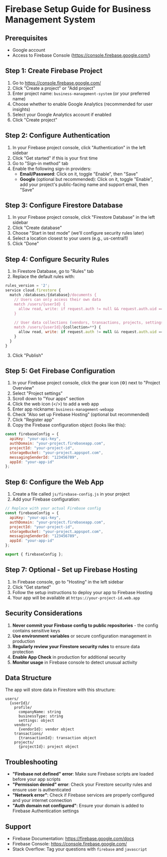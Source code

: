 # Firebase Setup Guide for Business Management System

## Prerequisites
- Google account
- Access to Firebase Console (https://console.firebase.google.com/)

## Step 1: Create Firebase Project

1. Go to https://console.firebase.google.com/
2. Click "Create a project" or "Add project"
3. Enter project name: `business-management-system` (or your preferred name)
4. Choose whether to enable Google Analytics (recommended for user insights)
5. Select your Google Analytics account if enabled
6. Click "Create project"

## Step 2: Configure Authentication

1. In your Firebase project console, click "Authentication" in the left sidebar
2. Click "Get started" if this is your first time
3. Go to "Sign-in method" tab
4. Enable the following sign-in providers:
   - **Email/Password**: Click on it, toggle "Enable", then "Save"
   - **Google** (optional but recommended): Click on it, toggle "Enable", add your project's public-facing name and support email, then "Save"

## Step 3: Configure Firestore Database

1. In your Firebase project console, click "Firestore Database" in the left sidebar
2. Click "Create database"
3. Choose "Start in test mode" (we'll configure security rules later)
4. Select a location closest to your users (e.g., us-central1)
5. Click "Done"

## Step 4: Configure Security Rules

1. In Firestore Database, go to "Rules" tab
2. Replace the default rules with:

```javascript
rules_version = '2';
service cloud.firestore {
  match /databases/{database}/documents {
    // Users can only access their own data
    match /users/{userId} {
      allow read, write: if request.auth != null && request.auth.uid == userId;
    }
    
    // User data collections (vendors, transactions, projects, settings)
    match /users/{userId}/{collection=**} {
      allow read, write: if request.auth != null && request.auth.uid == userId;
    }
  }
}
```

3. Click "Publish"

## Step 5: Get Firebase Configuration

1. In your Firebase project console, click the gear icon (⚙️) next to "Project Overview"
2. Select "Project settings"
3. Scroll down to "Your apps" section
4. Click the web icon (</>) to add a web app
5. Enter app nickname: `business-management-webapp`
6. Check "Also set up Firebase Hosting" (optional but recommended)
7. Click "Register app"
8. Copy the Firebase configuration object (looks like this):

```javascript
const firebaseConfig = {
  apiKey: "your-api-key",
  authDomain: "your-project.firebaseapp.com",
  projectId: "your-project-id",
  storageBucket: "your-project.appspot.com", 
  messagingSenderId: "123456789",
  appId: "your-app-id"
};
```

## Step 6: Configure the Web App

1. Create a file called `js/firebase-config.js` in your project
2. Add your Firebase configuration:

```javascript
// Replace with your actual Firebase config
const firebaseConfig = {
  apiKey: "your-api-key",
  authDomain: "your-project.firebaseapp.com", 
  projectId: "your-project-id",
  storageBucket: "your-project.appspot.com",
  messagingSenderId: "123456789",
  appId: "your-app-id"
};

export { firebaseConfig };
```

## Step 7: Optional - Set up Firebase Hosting

1. In Firebase console, go to "Hosting" in the left sidebar
2. Click "Get started"
3. Follow the setup instructions to deploy your app to Firebase Hosting
4. Your app will be available at `https://your-project-id.web.app`

## Security Considerations

1. **Never commit your Firebase config to public repositories** - the config contains sensitive keys
2. **Use environment variables** or secure configuration management in production
3. **Regularly review your Firestore security rules** to ensure data protection
4. **Enable App Check** in production for additional security
5. **Monitor usage** in Firebase console to detect unusual activity

## Data Structure

The app will store data in Firestore with this structure:
```
users/
  {userId}/
    profile/
      companyName: string
      businessType: string
      settings: object
    vendors/
      {vendorId}: vendor object
    transactions/
      {transactionId}: transaction object  
    projects/
      {projectId}: project object
```

## Troubleshooting

- **"Firebase not defined" error**: Make sure Firebase scripts are loaded before your app scripts
- **"Permission denied" error**: Check your Firestore security rules and ensure user is authenticated
- **"Network error"**: Check if Firebase services are properly configured and your internet connection
- **"Auth domain not configured"**: Ensure your domain is added to Firebase Authentication settings

## Support
- Firebase Documentation: https://firebase.google.com/docs
- Firebase Console: https://console.firebase.google.com/
- Stack Overflow: Tag your questions with `firebase` and `javascript`